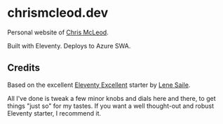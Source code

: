 # chrismcleod.dev

Personal website of [Chris McLeod](https://chrismcleod.dev).

Built with Eleventy. Deploys to Azure SWA.

## Credits

Based on the excellent [Eleventy Excellent](https://eleventy-excellent.netlify.app/) starter by [Lene Saile](https://www.lenesaile.com/).

All I've done is tweak a few minor knobs and dials here and there, to get things "just so" for my tastes. If you want a well thought-out and robust Eleventy starter, I recommend it.
